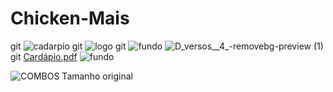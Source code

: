 # Chicken-Mais
git ![cadarpio](https://user-images.githubusercontent.com/112194107/187046655-4a59ef27-1fe7-4688-8348-5ceb7e4d4fe0.png)
git ![logo](https://user-images.githubusercontent.com/112194107/187046904-c6cffcad-fd22-45f8-96b7-cecb27479db3.jpg)
git ![fundo](https://user-images.githubusercontent.com/112194107/187047826-bb6d7635-e044-468c-9a73-94597ff1798f.jpg)
![D_versos__4_-removebg-preview (1)](https://user-images.githubusercontent.com/112194107/187075910-e3b5ad65-db0a-4009-8e0c-14d22958852f.png)
git [Cardápio.pdf](https://github.com/CorporationCods/test-test/files/9440133/Cardapio.pdf)
![fundo](https://user-images.githubusercontent.com/112194107/187088943-b5fb5347-00d6-4b2c-a6fd-d49d3f0e13e6.jpg)

![COMBOS  Tamanho original](https://user-images.githubusercontent.com/112194107/187101557-c9f88eb7-a7dc-47f0-a95e-f48247e20842.png)


